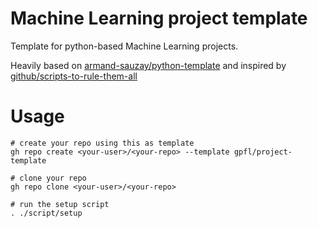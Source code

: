 # Machine Learning project template

Template for python-based Machine Learning projects.

Heavily based on [armand-sauzay/python-template](https://github.com/armand-sauzay/python-template) and inspired by [github/scripts-to-rule-them-all](https://github.com/github/scripts-to-rule-them-all)

# Usage

```
# create your repo using this as template
gh repo create <your-user>/<your-repo> --template gpfl/project-template

# clone your repo
gh repo clone <your-user>/<your-repo>

# run the setup script
. ./script/setup
```
